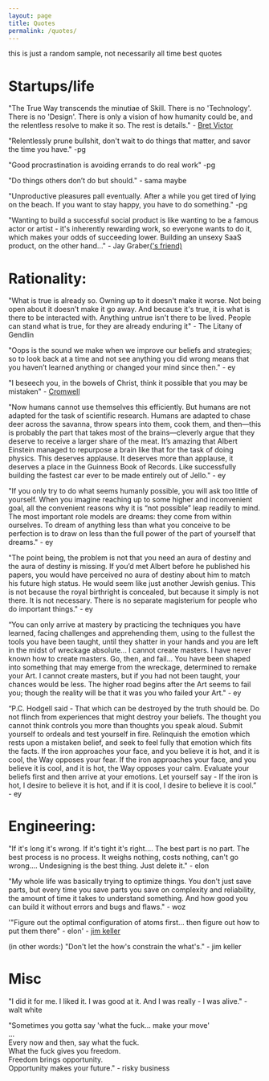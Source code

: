 ```yaml
---
layout: page
title: Quotes
permalink: /quotes/
---
```


this is just a random sample, not necessarily all time best quotes

# Startups/life

"The True Way transcends the minutiae of Skill. There is no 'Technology'. There is no 'Design'. There is only a vision of how humanity could be, and the relentless resolve to make it so. The rest is details." - [Bret Victor](http://worrydream.com/#!/Bio)

"Relentlessly prune bullshit, don't wait to do things that matter, and savor the time you have." -pg

"Good procrastination is avoiding errands to do real work" -pg

"Do things others don’t do but should." - sama maybe

"Unproductive pleasures pall eventually. After a while you get tired of lying on the beach. If you want to stay happy, you have to do something." -pg

"Wanting to build a successful social product is like wanting to be a famous actor or artist - it's inherently rewarding work, so everyone wants to do it, which makes your odds of succeeding lower. Building an unsexy SaaS product, on the other hand..." - Jay Graber[('s friend)](https://twitter.com/arcalinea/status/1303403898758033408)


# Rationality:

"What is true is already so. Owning up to it doesn't make it worse. Not being open about it doesn't make it go away. And because it's true, it is what is there to be interacted with. Anything untrue isn't there to be lived. People can stand what is true, for they are already enduring it" - The Litany of Gendlin

"Oops is the sound we make when we improve our beliefs and strategies; so to look back at a time and not see anything you did wrong means that you haven’t learned anything or changed your mind since then." - ey

"I beseech you, in the bowels of Christ, think it possible that you may be mistaken" - [Cromwell](https://en.wikipedia.org/wiki/Cromwell%27s_rule)


"Now humans cannot use themselves this efficiently. But humans are not adapted for the task of scientific research. Humans are adapted to chase deer across the savanna, throw spears into them, cook them, and then—this is probably the part that takes most of the brains—cleverly argue that they deserve to receive a larger share of the meat. It’s amazing that Albert Einstein managed to repurpose a brain like that for the task of doing physics. This deserves applause. It deserves more than applause, it deserves a place in the Guinness Book of Records. Like successfully building the fastest car ever to be made entirely out of Jello." - ey


"If you only try to do what seems humanly possible, you will ask too little of yourself. When you imagine reaching up to some higher and inconvenient goal, all the convenient reasons why it is “not possible” leap readily to mind. The most important role models are dreams: they come from within ourselves. To dream of anything less than what you conceive to be perfection is to draw on less than the full power of the part of yourself that dreams." - ey


"The point being, the problem is not that you need an aura of destiny and the aura of destiny is missing. If you’d met Albert before he published his papers, you would have perceived no aura of destiny about him to match his future high status. He would seem like just another Jewish genius. This is not because the royal birthright is concealed, but because it simply is not there. It is not necessary. There is no separate magisterium for people who do important things." - ey

“You can only arrive at mastery by practicing the techniques you have learned, facing challenges and apprehending them, using to the fullest the tools you have been taught, until they shatter in your hands and you are left in the midst of wreckage absolute... I cannot create masters. I have never known how to create masters. Go, then, and fail... You have been shaped into something that may emerge from the wreckage, determined to remake your Art. I cannot create masters, but if you had not been taught, your chances would be less. The higher road begins after the Art seems to fail you; though the reality will be that it was you who failed your Art." - ey


“P.C. Hodgell said - That which can be destroyed by the truth should be. Do not flinch from experiences that might destroy your beliefs. The thought you cannot think controls you more than thoughts you speak aloud. Submit yourself to ordeals and test yourself in fire. Relinquish the emotion which rests upon a mistaken belief, and seek to feel fully that emotion which fits the facts. If the iron approaches your face, and you believe it is hot, and it is cool, the Way opposes your fear. If the iron approaches your face, and you believe it is cool, and it is hot, the Way opposes your calm. Evaluate your beliefs first and then arrive at your emotions. Let yourself say - If the iron is hot, I desire to believe it is hot, and if it is cool, I desire to believe it is cool.” - ey

# Engineering:

"If it's long it's wrong. If it's tight it's right.... The best part is no part. The best process is no process. It weighs nothing, costs nothing, can't go wrong.... Undesigning is the best thing. Just delete it." - elon

"My whole life was basically trying to optimize things. You don't just save parts, but every time you save parts you save on complexity and reliability, the amount of time it takes to understand something. And how good you can build it without errors and bugs and flaws." - woz


'"Figure out the optimal configuration of atoms first... then figure out how to put them there" - elon' - [jim keller](https://www.youtube.com/watch?v=oIG9ztQw2Gc&feature=youtu.be&t=985)

(in other words:) "Don't let the how's constrain the what's." - jim keller


# Misc


"I did it for me. I liked it.  I was good at it.  And I was really - I was alive." - walt white



"Sometimes you gotta say 'what the fuck... make your move'<br>
...<br>
Every now and then, say what the fuck.<br>
What the fuck gives you freedom.<br>
Freedom brings opportunity.<br>
Opportunity makes your future." - risky business


<!--
# Tweets


[https://twitter.com/SusanDavid_PhD/status/1278710774194716672](https://twitter.com/SusanDavid_PhD/status/1278710774194716672)


## pro america
[https://twitter.com/patrickc/status/1275299342211969025](https://twitter.com/patrickc/status/1275299342211969025)


[https://twitter.com/webdevMason/status/1279498904271110144](https://twitter.com/webdevMason/status/1279498904271110144)
-->
